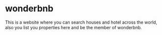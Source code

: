 # wonderbnb
This is a website where you can search houses and hotel across the world, also you list you properties here and be the member of wonderbnb. 

